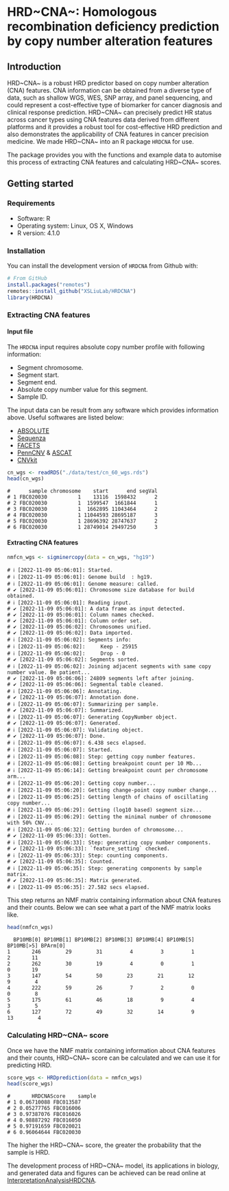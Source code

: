 # HRD~CNA~: Homologous recombination deficiency prediction by copy number alteration features

## Introduction

HRD~CNA~ is a robust HRD predictor based on copy number alteration (CNA) features. CNA information can be obtained from a diverse type of data, such as shallow WGS, WES, SNP array, and panel sequencing, and could represent a cost-effective type of biomarker for cancer diagnosis and clinical response prediction. HRD~CNA~ can precisely predict HR status across cancer types using CNA features data derived from different platforms and it provides a robust tool for cost-effective HRD prediction and also demonstrates the applicability of CNA features in cancer precision medicine. We made HRD~CNA~ into an R package `HRDCNA` for use.

The package provides you with the functions and example data to automise this process of extracting CNA features and calculating HRD~CNA~ scores.

## Getting started

### Requirements

-   Software: R
-   Operating system: Linux, OS X, Windows
-   R version: 4.1.0

### Installation
You can install the development version of `HRDCNA` from Github with:
``` r
# From GitHub
install.packages("remotes")
remotes::install_github("XSLiuLab/HRDCNA")
library(HRDCNA)
```

### Extracting CNA features

#### Input file
The `HRDCNA` input requires absolute copy number profile with following information:

-   Segment chromosome.
-   Segment start.
-   Segment end.
-   Absolute copy number value for this segment.
-   Sample ID.

The input data can be result from any software which provides information above.
Useful softwares are listed below:

- [ABSOLUTE](https://software.broadinstitute.org/cancer/cga/absolute)
- [Sequenza](https://cran.r-project.org/web/packages/sequenza/index.html)
- [FACETS](https://github.com/mskcc/facets)
- [PennCNV](https://penncnv.openbioinformatics.org/en/latest/) & [ASCAT](https://www.crick.ac.uk/research/labs/peter-van-loo/software)
- [CNVkit](https://github.com/etal/cnvkit)

``` r
cn_wgs <- readRDS("./data/test/cn_60_wgs.rds")
head(cn_wgs)
```
```
#      sample chromosome    start      end segVal
# 1 FBC020030          1    13116  1598432      2
# 2 FBC020030          1  1599547  1661844      1
# 3 FBC020030          1  1662895 11043464      2
# 4 FBC020030          1 11044593 28695187      3
# 5 FBC020030          1 28696392 28747637      2
# 6 FBC020030          1 28749014 29497250      3
```

#### Extracting CNA features
```r
nmfcn_wgs <- sigminercopy(data = cn_wgs, "hg19")
```
```
# ℹ [2022-11-09 05:06:01]: Started.
# ℹ [2022-11-09 05:06:01]: Genome build  : hg19.
# ℹ [2022-11-09 05:06:01]: Genome measure: called.
# ✔ [2022-11-09 05:06:01]: Chromosome size database for build obtained.
# ℹ [2022-11-09 05:06:01]: Reading input.
# ✔ [2022-11-09 05:06:01]: A data frame as input detected.
# ✔ [2022-11-09 05:06:01]: Column names checked.
# ✔ [2022-11-09 05:06:01]: Column order set.
# ✔ [2022-11-09 05:06:02]: Chromosomes unified.
# ✔ [2022-11-09 05:06:02]: Data imported.
# ℹ [2022-11-09 05:06:02]: Segments info:
# ℹ [2022-11-09 05:06:02]:     Keep - 25915
# ℹ [2022-11-09 05:06:02]:     Drop - 0
# ✔ [2022-11-09 05:06:02]: Segments sorted.
# ℹ [2022-11-09 05:06:02]: Joining adjacent segments with same copy number value. Be patient...
# ✔ [2022-11-09 05:06:06]: 24809 segments left after joining.
# ✔ [2022-11-09 05:06:06]: Segmental table cleaned.
# ℹ [2022-11-09 05:06:06]: Annotating.
# ✔ [2022-11-09 05:06:07]: Annotation done.
# ℹ [2022-11-09 05:06:07]: Summarizing per sample.
# ✔ [2022-11-09 05:06:07]: Summarized.
# ℹ [2022-11-09 05:06:07]: Generating CopyNumber object.
# ✔ [2022-11-09 05:06:07]: Generated.
# ℹ [2022-11-09 05:06:07]: Validating object.
# ✔ [2022-11-09 05:06:07]: Done.
# ℹ [2022-11-09 05:06:07]: 6.438 secs elapsed.
# ℹ [2022-11-09 05:06:07]: Started.
# ℹ [2022-11-09 05:06:08]: Step: getting copy number features.
# ℹ [2022-11-09 05:06:08]: Getting breakpoint count per 10 Mb...
# ℹ [2022-11-09 05:06:14]: Getting breakpoint count per chromosome arm...
# ℹ [2022-11-09 05:06:20]: Getting copy number...
# ℹ [2022-11-09 05:06:20]: Getting change-point copy number change...
# ℹ [2022-11-09 05:06:25]: Getting length of chains of oscillating copy number...
# ℹ [2022-11-09 05:06:29]: Getting (log10 based) segment size...
# ℹ [2022-11-09 05:06:29]: Getting the minimal number of chromosome with 50% CNV...
# ℹ [2022-11-09 05:06:32]: Getting burden of chromosome...
# ✔ [2022-11-09 05:06:33]: Gotten.
# ℹ [2022-11-09 05:06:33]: Step: generating copy number components.
# ✔ [2022-11-09 05:06:33]: `feature_setting` checked.
# ℹ [2022-11-09 05:06:33]: Step: counting components.
# ✔ [2022-11-09 05:06:35]: Counted.
# ℹ [2022-11-09 05:06:35]: Step: generating components by sample matrix.
# ✔ [2022-11-09 05:06:35]: Matrix generated.
# ℹ [2022-11-09 05:06:35]: 27.582 secs elapsed.
```

This step returns an NMF matrix containing information about CNA features and their counts. Below we can see what a part of the NMF matrix looks like.
```r
head(nmfcn_wgs)
```
```
  BP10MB[0] BP10MB[1] BP10MB[2] BP10MB[3] BP10MB[4] BP10MB[5] BP10MB[>5] BPArm[0]
1       246        29        31         4         3         1          2       11
2       262        30        19         4         0         1          0       19
3       147        54        50        23        21        12          9        4
4       222        59        26         7         2         0          0        8
5       175        61        46        18         9         4          3        5
6       127        72        49        32        14         9         13        4
```

### Calculating HRD~CNA~ score
Once we have the NMF matrix containing information about CNA features and their counts, HRD~CNA~ score can be calculated and we can use it for predicting HRD.
```r
score_wgs <- HRDprediction(data = nmfcn_wgs)
head(score_wgs)
```
```
#       HRDCNAScore    sample
# 1 0.06710088 FBC013587
# 2 0.05277765 FBC016006
# 3 0.97387076 FBC016026
# 4 0.98887292 FBC016050
# 5 0.97191659 FBC020021
# 6 0.96064644 FBC020030
```

The higher the HRD~CNA~ score, the greater the probability that the sample is HRD.

The development process of HRD~CNA~ model, its applications in biology, and generated data and figures can be achieved can be read online at [InterpretationAnalysisHRDCNA](https://github.com/XSLiuLab/InterpretationAnalysisHRDCNA).



